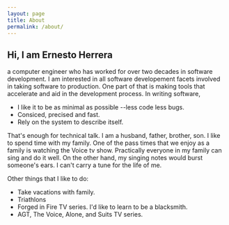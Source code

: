 ```yaml
---
layout: page
title: About
permalink: /about/
---
```


## Hi, I am Ernesto Herrera

 a computer engineer who has worked for over two decades in software development. I am interested in all software developement facets involved in taking software to production. One part of that is making tools that accelerate and aid in the development process. 
 In writing software, 

 - I like it to be as minimal as possible --less code less bugs.
 - Consiced, precised and fast.
 - Rely on the system to describe itself.

 That's enough for technical talk. I am a husband, father, brother, son. I like to spend time with my family. One of the pass times that we enjoy as a family is watching the Voice tv show. Practically everyone in my family can sing and do it well. On the other hand, my singing notes would burst someone's ears. I can't carry a tune for the life of me.

Other things that I like to do:

 - Take vacations with family.
 - Triathlons
 - Forged in Fire TV series. I'd like to learn to be a blacksmith.
 - AGT, The Voice, Alone, and Suits TV series.

